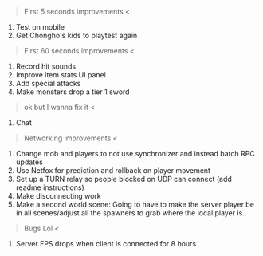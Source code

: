 > First 5 seconds improvements <
1. Test on mobile
2. Get Chongho's kids to playtest again

> First 60 seconds improvements <
1. Record hit sounds
2. Improve item stats UI panel
3. Add special attacks
4. Make monsters drop a tier 1 sword

> ok but I wanna fix it <
1. Chat

> Networking improvements <
1. Change mob and players to not use synchronizer and instead batch RPC updates
2. Use Netfox for prediction and rollback on player movement
3. Set up a TURN relay so people blocked on UDP can connect (add readme instructions)
4. Make disconnecting work
5. Make a second world scene: Going to have to make the server player be in all scenes/adjust all the spawners to grab where the local player is..

> Bugs Lol <
1. Server FPS drops when client is connected for 8 hours
